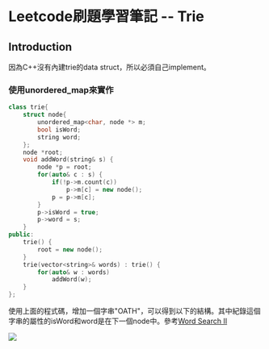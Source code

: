 # Leetcode刷題學習筆記 -- Trie
## Introduction
因為C++沒有內建trie的data struct，所以必須自己implement。

### 使用unordered_map來實作
```cpp
class trie{
    struct node{
        unordered_map<char, node *> m;
        bool isWord;
        string word;
    };
    node *root;
    void addWord(string& s) {
        node *p = root;
        for(auto& c : s) {
            if(!p->m.count(c))
                p->m[c] = new node();
            p = p->m[c];
        }
        p->isWord = true;
        p->word = s;
    } 
public:
    trie() {
        root = new node();
    }
    trie(vector<string>& words) : trie() {
        for(auto& w : words)
            addWord(w);
    }
};
```
使用上面的程式碼，增加一個字串"OATH"，可以得到以下的結構。其中紀錄這個字串的屬性的isWord和word是在下一個node中。參考[Word Search II](https://hackmd.io/QDEA_oTZTwOqDc35dWwOHw?both#212-Word-Search-II)

![](https://i.imgur.com/QArgddw.png)
